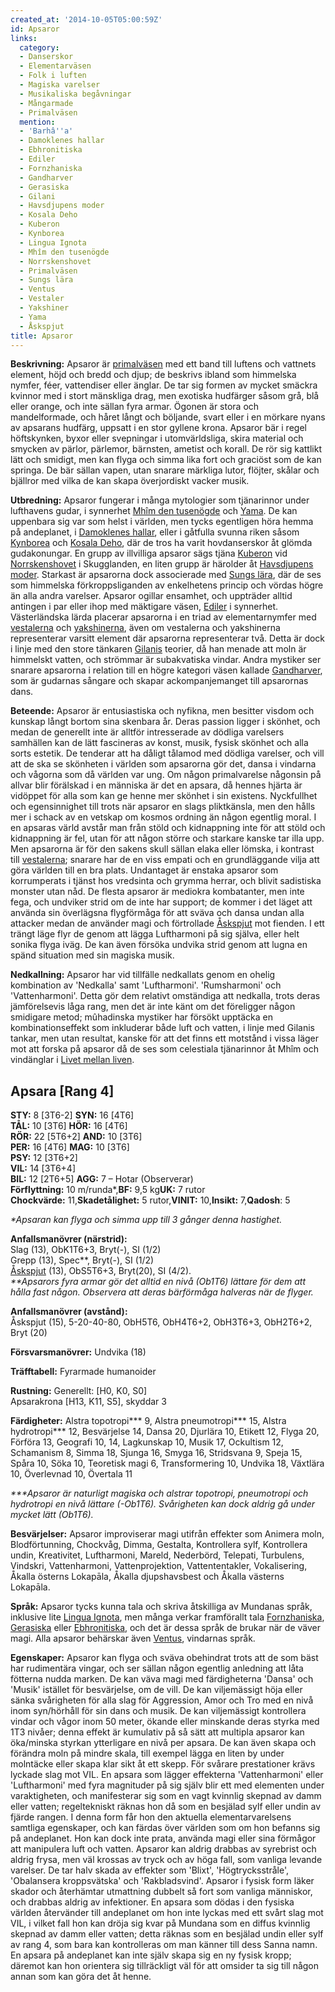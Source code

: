 ```yaml
---
created_at: '2014-10-05T05:00:59Z'
id: Apsaror
links:
  category:
  - Danserskor
  - Elementarväsen
  - Folk i luften
  - Magiska varelser
  - Musikaliska begåvningar
  - Mångarmade
  - Primalväsen
  mention:
  - 'Barhâ''a'
  - Damoklenes hallar
  - Ebhronitiska
  - Ediler
  - Fornzhaniska
  - Gandharver
  - Gerasiska
  - Gilani
  - Havsdjupens moder
  - Kosala Deho
  - Kuberon
  - Kynborea
  - Lingua Ignota
  - Mhîm den tusenögde
  - Norrskenshovet
  - Primalväsen
  - Sungs lära
  - Ventus
  - Vestaler
  - Yakshiner
  - Yama
  - Åskspjut
title: Apsaror
---
```


**Beskrivning:** Apsaror är [primalväsen] med ett band till luftens och vattnets element, höjd och
bredd och djup; de beskrivs ibland som himmelska nymfer, féer, vattendiser eller änglar. De tar sig
formen av mycket smäckra kvinnor med i stort mänskliga drag, men exotiska hudfärger såsom grå, blå
eller orange, och inte sällan fyra armar. Ögonen är stora och mandelformade, och håret långt och
böljande, svart eller i en mörkare nyans av apsarans hudfärg, uppsatt i en stor gyllene krona.
Apsaror bär i regel höftskynken, byxor eller svepningar i utomvärldsliga, skira material och smycken
av pärlor, pärlemor, bärnsten, ametist och korall. De rör sig kattlikt lätt och smidigt, men kan
flyga och simma lika fort och graciöst som de kan springa. De bär sällan vapen, utan snarare
märkliga lutor, flöjter, skålar och bjällror med vilka de kan skapa överjordiskt vacker musik.

**Utbredning:** Apsaror fungerar i många mytologier som tjänarinnor under lufthavens gudar, i
synnerhet [Mhîm den tusenögde] och [Yama]. De kan uppenbara sig var som helst i världen, men tycks
egentligen höra hemma på andeplanet, i [Damoklenes hallar], eller i gåtfulla svunna riken såsom
[Kynborea] och [Kosala Deho], där de tros ha varit hovdanserskor åt glömda gudakonungar. En grupp av
illvilliga apsaror sägs tjäna [Kuberon] vid [Norrskenshovet] i Skugglanden, en liten grupp är
härolder åt [Havsdjupens moder]. Starkast är apsarorna dock associerade med [Sungs lära], där de ses
som himmelska förkroppsliganden av enkelhetens princip och vördas högre än alla andra varelser.
Apsaror ogillar ensamhet, och uppträder alltid antingen i par eller ihop med mäktigare väsen,
[Ediler] i synnerhet. Västerländska lärda placerar apsarorna i en triad av elementarnymfer med
[vestalerna] och [yakshinerna], även om vestalerna och yakshinerna representerar varsitt element där
apsarorna representerar två. Detta är dock i linje med den store tänkaren [Gilanis] teorier, då han
menade att moln är himmelskt vatten, och strömmar är subakvatiska vindar. Andra mystiker ser snarare
apsarorna i relation till en högre kategori väsen kallade [Gandharver], som är gudarnas sångare och
skapar ackompanjemanget till apsarornas dans.

**Beteende:** Apsaror är entusiastiska och nyfikna, men besitter visdom och kunskap långt bortom
sina skenbara år. Deras passion ligger i skönhet, och medan de generellt inte är alltför
intresserade av dödliga varelsers samhällen kan de lätt fascineras av konst, musik, fysisk skönhet
och alla sorts estetik. De tenderar att ha dåligt tålamod med dödliga varelser, och vill att de ska
se skönheten i världen som apsarorna gör det, dansa i vindarna och vågorna som då världen var ung.
Om någon primalvarelse någonsin på allvar blir förälskad i en människa är det en apsara, då hennes
hjärta är vidöppet för alla som kan ge henne mer skönhet i sin existens. Nyckfullhet och
egensinnighet till trots när apsaror en slags pliktkänsla, men den hålls mer i schack av en vetskap
om kosmos ordning än någon egentlig moral. I en apsaras värld avstår man från stöld och kidnappning
inte för att stöld och kidnappning är fel, utan för att någon större och starkare kanske tar illa
upp. Men apsarorna är för den sakens skull sällan elaka eller lömska, i kontrast till [vestalerna];
snarare har de en viss empati och en grundläggande vilja att göra världen till en bra plats.
Undantaget är enstaka apsaror som korrumperats i tjänst hos vredsinta och grymma herrar, och blivit
sadistiska monster utan nåd. De flesta apsaror är mediokra kombatanter, men inte fega, och undviker
strid om de inte har support; de kommer i det läget att använda sin överlägsna flygförmåga för att
sväva och dansa undan alla attacker medan de använder magi och förtrollade [Åskspjut] mot fienden. I
ett trängt läge flyr de genom att lägga Luftharmoni på sig själva, eller helt sonika flyga iväg. De
kan även försöka undvika strid genom att lugna en spänd situation med sin magiska musik.

**Nedkallning:** Apsaror har vid tillfälle nedkallats genom en ohelig kombination av 'Nedkalla' samt
'Luftharmoni'. 'Rumsharmoni' och 'Vattenharmoni'. Detta gör dem relativt omständiga att nedkalla,
trots deras jämförelsevis låga rang, men det är inte känt om det föreligger någon smidigare metod;
mûhadinska mystiker har försökt upptäcka en kombinationseffekt som inkluderar både luft och vatten,
i linje med Gilanis tankar, men utan resultat, kanske för att det finns ett motstånd i vissa läger
mot att forska på apsaror då de ses som celestiala tjänarinnor åt Mhîm och vindänglar i [Livet
mellan liven].

Apsara \[Rang 4\]
-----------------

**STY:** 8 \[3T6-2\] **SYN:** 16 \[4T6\]\
**TÅL:** 10 \[3T6\] **HÖR:** 16 \[4T6\]\
**RÖR:** 22 \[5T6+2\] **AND:** 10 \[3T6\]\
**PER:** 16 \[4T6\] **MAG:** 10 \[3T6\]\
**PSY:** 12 \[3T6+2\]\
**VIL:** 14 \[3T6+4\]\
**BIL:** 12 \[2T6+5\] **AGG:** 7 – Hotar (Observerar)\
**Förflyttning:** 10 m/runda\*,**BF:** 9,5 kg**UK:** 7 rutor\
**Chockvärde:** 11,**Skadetålighet:** 5 rutor,**VINIT:** 10,**Insikt:** 7,**Qadosh**: 5

*\*Apsaran kan flyga och simma upp till 3 gånger denna hastighet.*

**Anfallsmanövrer (närstrid):**\
Slag (13), ObK1T6+3, Bryt(-), SI (1/2)\
Grepp (13), Spec\*\*, Bryt(-), SI (1/2)\
[Åskspjut] (13), ObS5T6+3, Bryt(20), SI (4/2).\
*\*\*Apsarors fyra armar gör det alltid en nivå (Ob1T6) lättare för dem att hålla fast någon.
Observera att deras bärförmåga halveras när de flyger.*

**Anfallsmanövrer (avstånd):**\
Åskspjut (15), 5-20-40-80, ObH5T6, ObH4T6+2, ObH3T6+3, ObH2T6+2, Bryt (20)

**Försvarsmanövrer:** Undvika (18)

**Träfftabell:** Fyrarmade humanoider

**Rustning:** Generellt: \[H0, K0, S0\]\
Apsarakrona \[H13, K11, S5\], skyddar 3

**Färdigheter:** Alstra topotropi\*\*\* 9, Alstra pneumotropi\*\*\* 15, Alstra hydrotropi\*\*\* 12,
Besvärjelse 14, Dansa 20, Djurlära 10, Etikett 12, Flyga 20, Förföra 13, Geografi 10, <Hantverk> 14,
Lagkunskap 10, Musik 17, Ockultism 12, Schamanism 8, Simma 18, Sjunga 16, Smyga 16, Stridsvana 9,
Speja 15, Spåra 10, Söka 10, Teoretisk magi 6, Transformering 10, Undvika 18, Växtlära 10,
Överlevnad 10, Övertala 11

*\*\*\*Apsaror är naturligt magiska och alstrar topotropi, pneumotropi och hydrotropi en nivå
lättare (-Ob1T6). Svårigheten kan dock aldrig gå under mycket lätt (Ob1T6).*

**Besvärjelser:** Apsaror improviserar magi utifrån effekter som Animera moln, Blodförtunning,
Chockvåg, Dimma, Gestalta, Kontrollera sylf, Kontrollera undin, Kreativitet, Luftharmoni, Mareld,
Nederbörd, Telepati, Turbulens, Vindskri, Vattenharmoni, Vattenprojektion, Vattententakler,
Vokalisering, Åkalla österns Lokapāla, Åkalla djupshavsbest och Åkalla västerns Lokapāla.

**Språk:** Apsaror tycks kunna tala och skriva åtskilliga av Mundanas språk, inklusive lite [Lingua
Ignota], men många verkar framförallt tala [Fornzhaniska], [Gerasiska] eller [Ebhronitiska], och det
är dessa språk de brukar när de väver magi. Alla apsaror behärskar även [Ventus], vindarnas språk.

**Egenskaper:** Apsaror kan flyga och sväva obehindrat trots att de som bäst har rudimentära vingar,
och ser sällan någon egentlig anledning att låta fötterna nudda marken. De kan väva magi med
färdigheterna 'Dansa' och 'Musik' istället för besvärjelse, om de vill. De kan viljemässigt höja
eller sänka svårigheten för alla slag för Aggression, Amor och Tro med en nivå inom syn/hörhåll för
sin dans och musik. De kan viljemässigt kontrollera vindar och vågor inom 50 meter, ökande eller
minskande deras styrka med 1T3 nivåer; denna effekt är kumulativ på så sätt att multipla apsaror kan
öka/minska styrkan ytterligare en nivå per apsara. De kan även skapa och förändra moln på mindre
skala, till exempel lägga en liten by under molntäcke eller skapa klar sikt åt ett skepp. För
svårare prestationer krävs lyckade slag mot VIL. En apsara som lägger effekterna 'Vattenharmoni'
eller 'Luftharmoni' med fyra magnituder på sig själv blir ett med elementen under varaktigheten, och
manifesterar sig som en vagt kvinnlig skepnad av damm eller vatten; regeltekniskt räknas hon då som
en besjälad sylf eller undin av fjärde rangen. I denna form får hon den aktuella elementarvarelsens
samtliga egenskaper, och kan färdas över världen som om hon befanns sig på andeplanet. Hon kan dock
inte prata, använda magi eller sina förmågor att manipulera luft och vatten. Apsaror kan aldrig
drabbas av syrebrist och aldrig frysa, men väl krossas av tryck och av höga fall, som vanliga
levande varelser. De tar halv skada av effekter som 'Blixt', 'Högtrycksstråle', 'Obalansera
kroppsvätska' och 'Rakbladsvind'. Apsaror i fysisk form läker skador och återhämtar utmattning
dubbelt så fort som vanliga människor, och drabbas aldrig av infektioner. En apsara som dödas i den
fysiska världen återvänder till andeplanet om hon inte lyckas med ett svårt slag mot VIL, i vilket
fall hon kan dröja sig kvar på Mundana som en diffus kvinnlig skepnad av damm eller vatten; detta
räknas som en besjälad undin eller sylf av rang 4, som bara kan kontrolleras om man känner till dess
Sanna namn. En apsara på andeplanet kan inte själv skapa sig en ny fysisk kropp; däremot kan hon
orientera sig tillräckligt väl för att omsider ta sig till någon annan som kan göra det åt henne.

  [primalväsen]: Primalväsen
  [Mhîm den tusenögde]: Mhîm_den_tusenögde
  [Yama]: Yama
  [Damoklenes hallar]: Damoklenes_hallar
  [Kynborea]: Kynborea
  [Kosala Deho]: Kosala_Deho
  [Kuberon]: Kuberon
  [Norrskenshovet]: Norrskenshovet
  [Havsdjupens moder]: Havsdjupens_moder
  [Sungs lära]: Sungs_lära
  [Ediler]: Ediler
  [vestalerna]: Vestaler
  [yakshinerna]: Yakshiner
  [Gilanis]: Gilani
  [Gandharver]: Gandharver
  [Åskspjut]: Åskspjut
  [Livet mellan liven]: Barhâa
  [Lingua Ignota]: Lingua_Ignota
  [Fornzhaniska]: Fornzhaniska
  [Gerasiska]: Gerasiska
  [Ebhronitiska]: Ebhronitiska
  [Ventus]: Ventus